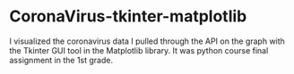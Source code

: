 # CoronaVirus-tkinter-matplotlib

I visualized the coronavirus data I pulled through the API on the graph with the Tkinter GUI tool in the Matplotlib library.
It was python course final assignment in the 1st grade.
